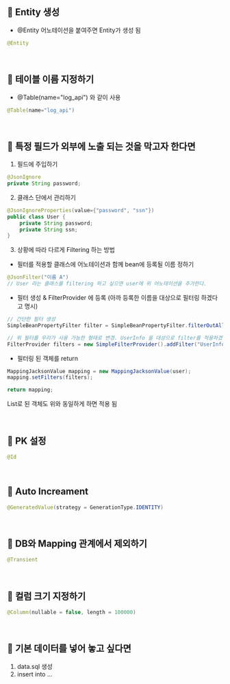 


📌 Entity 생성
-
* @Entity 어노테이션을 붙여주면 Entity가 생성 됨

```java
@Entity
```


<br/>

📌 테이블 이름 지정하기
-
* @Table(name="log_api") 와 같이 사용

```java
@Table(name="log_api")
```


<br/>

📌 특정 필드가 외부에 노출 되는 것을 막고자 한다면
-

1. 필드에 주입하기

```java
@JsonIgnore
private String password;
```

2. 클래스 단에서 관리하기
```java
@JsonIgnoreProperties(value={"password", "ssn"})
public class User {
    private String password;
    private String ssn;
}
```

3. 상황에 따라 다르게 Filtering 하는 방법

* 필터를 적용할 클래스에 어노테이션과 함께 bean에 등록될 이름 정하기
```java
@JsonFilter("이름 A") 
// User 라는 클래스를 filtering 하고 싶으면 user에 위 어노테이션을 추가한다.
```

* 필터 생성 & FilterProvider 에 등록 (아까 등록한 이름을 대상으로 필터링 하겠다고 명시)
```java
// 간단한 필터 생성
SimpleBeanPropertyFilter filter = SimpleBeanPropertyFilter.filterOutAllExcept("id", "name", "joinDate", "ssn");

// 위 필터를 우리가 사용 가능한 형태로 변경. UserInfo 을 대상으로 filter를 적용하겠다는 의미
FilterProvider filters = new SimpleFilterProvider().addFilter("UserInfo", filter);
```

* 필터링 된 객체를 return 
```java
MappingJacksonValue mapping = new MappingJacksonValue(user);
mapping.setFilters(filters);

return mapping;
```
List로 된 객체도 위와 동일하게 하면 적용 됨



<br/>

📌 PK 설정
-
```java
@Id
```



<br/>

📌 Auto Increament
-
```java
@GeneratedValue(strategy = GenerationType.IDENTITY)
```


<br/>


📌 DB와 Mapping 관계에서 제외하기
-
```java
@Transient
```


<br/>

📌 컬럼 크기 지정하기
-
```java
@Column(nullable = false, length = 100000)
```




<br/>

📌 기본 데이터를 넣어 놓고 싶다면
-

1. data.sql 생성
2. insert into ... 
